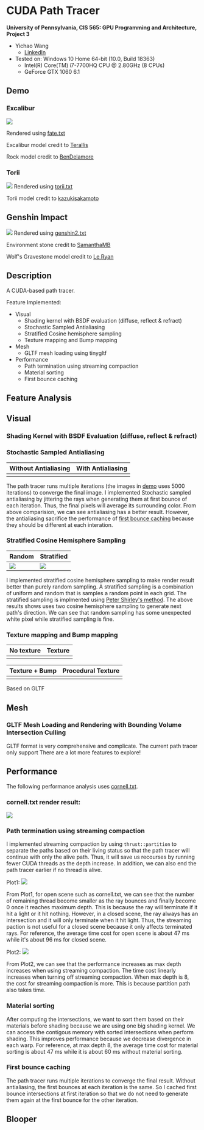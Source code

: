 CUDA Path Tracer
================

**University of Pennsylvania, CIS 565: GPU Programming and Architecture, Project 3**

* Yichao Wang
  * [LinkedIn](https://www.linkedin.com/in/wangyic/) 
* Tested on: Windows 10 Home 64-bit (10.0, Build 18363)
  * Intel(R) Core(TM) i7-7700HQ CPU @ 2.80GHz (8 CPUs)
  * GeForce GTX 1060	6.1

## Demo

### Excalibur
![](img/demo1.png)

Rendered using [fate.txt](scenes/fate.txt)

Excalibur model credit to [Terallis](https://sketchfab.com/3d-models/excalibur-fatestay-night-c7cb6fb3ada742e894f891ad18be1db4)

Rock model credit to [BenDelamore](https://sketchfab.com/3d-models/a-rock-c49139dbab5e4c498c225b56cca30466)

### Torii

![](img/demo2.png)
Rendered using [torii.txt](scenes/torii.txt)

Torii model credit to [kazukisakamoto
](https://sketchfab.com/3d-models/torii-7c4d9c93946a41a2a73468b74436705b)

## Genshin Impact

![](img/demo3.png)
Rendered using [genshin2.txt](scenes/genshin2.txt)

Environment stone credit to [SamanthaMB](https://sketchfab.com/3d-models/textured-game-environment-3a3c90194d35484f9b18b192c95341bf)

Wolf's Gravestone model credit to [Le Ryan](https://sketchfab.com/3d-models/genshin-impact-wolfs-gravestone-e71a938e02904b14abace9ce10078711)

## Description

A CUDA-based path tracer.

Feature Implemented:

* Visual
    * Shading kernel with BSDF evaluation (diffuse, reflect & refract)
    * Stochastic Sampled Antialiasing
    * Stratified Cosine hemisphere sampling
    * Texture mapping and Bump mapping
* Mesh
    * GLTF mesh loading using tinygltf
* Performance
    * Path termination using streaming compaction
    * Material sorting
    * First bounce caching


## Feature Analysis


## Visual

### Shading Kernel with BSDF Evaluation (diffuse, reflect & refract)

### Stochastic Sampled Antialiasing

|Without Antialiasing| With Antialiasing|
|--|--|
| | |
The path tracer runs multiple iterations (the images in [demo](#demo) uses 5000 iterations) to converge the final image. I implemented Stochastic sampled antialiasing by jittering the rays when generating them at first bounce of each iteration. Thus, the final pixels will average its surrounding color. From above comparision, we can see antialiasing has a better result. However, the antialiasing sacrifice the performance of [first bounce caching](#first-bounce-caching) because they should be different at each interation.

### Stratified Cosine Hemisphere Sampling

|Random|Stratified|
|----|----|
|![](img/strat2.png)|![](img/strat1.png)

I implemented stratified cosine hemisphere sampling to make render result better than purely random sampling. A stratified sampling is a combination of uniform and random that is samples a random point in each grid. The stratified sampling is implmented using  [Peter Shirley's method](https://pdfslide.net/documents/a-low-distortion-map-between-disk-and-square.html).
The above results shows uses two cosine hemisphere sampling to generate next path's direction. We can see that random sampling has some unexpected white pixel while stratified sampling is fine.

### Texture mapping and Bump mapping

|No texture| Texture|
|---|---|
| | |

|Texture + Bump| Procedural Texture|
|---|---|
| | |
Based on GLTF

## Mesh

### GLTF Mesh Loading and Rendering with Bounding Volume Intersection Culling

GLTF format is very comprehensive and complicate. The current path tracer only support  There are a lot more features to explore!

## Performance

The following performance analysis uses [cornell.txt](scenes/cornell.txt).

### cornell.txt render result:

![](img/cornell.png)

### Path termination using streaming compaction

I implemented streaming compaction by using ```thrust::partition``` to separate the paths based on their living status so that the path tracer will continue with only the alive path. Thus, it will save us recourses by running fewer CUDA threads as the depth increase. In addition, we can also end the path tracer earlier if no thread is alive.

Plot1:
![](img/stream1.PNG)

From Plot1, for open scene such as cornell.txt, we can see that the number of remaining thread become smaller as the ray bounces and finally become 0 once it reaches maximum depth. This is because the ray will terminate if it hit a light or it hit nothing. However, in a closed scene, the ray always has an intersection and it will only terminate when it hit light. Thus, the streaming paction is not useful for a closed scene because it only affects terminated rays. For reference, the average time cost for open scene is about 47 ms while it's about 96 ms for closed scene.

Plot2:
![](img/stream2.PNG)

From Plot2, we can see that the performance increases as max depth increases when using streaming compaction. The time cost linearly increases when turning off streaming compaction. When max depth is 8, the cost for streaming compaction is more. This is because partition path also takes time.

### Material sorting

After computing the intersections, we want to sort them based on their materials before shading because we are using one big shading kernel. We can access the contigous memory with sorted intersections when perform shading. This improves performance because we decrease divergence in each warp. For reference, at max depth 8, the average time cost for material sorting is about 47 ms while it is about 60 ms without material sorting.

### First bounce caching

The path tracer runs multiple iterations to converge the final result. Without antialiasing, the first bounces at each iteration is the same. So I cached first bounce intersections at first iteration so that we do not need to generate them again at the first bounce for the other iteration.

## Blooper

